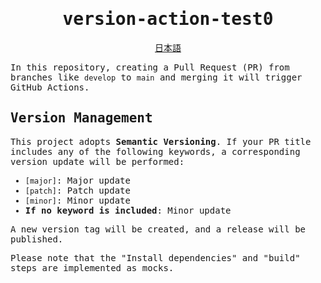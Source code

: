 <samp>
<div align="center">

# version-action-test0

[日本語](./README.md)

</div>

In this repository, creating a Pull Request (PR) from branches like `develop` to `main` and merging it will trigger GitHub Actions.

## Version Management

This project adopts **Semantic Versioning**.
If your PR title includes any of the following keywords, a corresponding version update will be performed:

* `[major]`: Major update
* `[patch]`: Patch update
* `[minor]`: Minor update
* **If no keyword is included**: Minor update

A new version tag will be created, and a release will be published.

Please note that the "Install dependencies" and "build" steps are implemented as mocks.

</samp>

